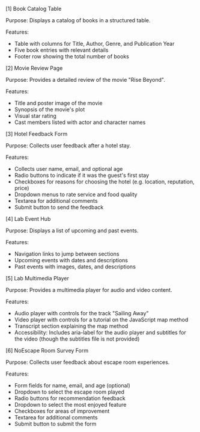 [1] Book Catalog Table

Purpose: Displays a catalog of books in a structured table.

Features:
- Table with columns for Title, Author, Genre, and Publication Year
- Five book entries with relevant details
- Footer row showing the total number of books

[2] Movie Review Page

Purpose: Provides a detailed review of the movie "Rise Beyond".

Features:
- Title and poster image of the movie
- Synopsis of the movie's plot
- Visual star rating
- Cast members listed with actor and character names

[3] Hotel Feedback Form

Purpose: Collects user feedback after a hotel stay.

Features:
- Collects user name, email, and optional age
- Radio buttons to indicate if it was the guest's first stay
- Checkboxes for reasons for choosing the hotel (e.g. location, reputation, price)
- Dropdown menus to rate service and food quality
- Textarea for additional comments
- Submit button to send the feedback

[4] Lab Event Hub

Purpose: Displays a list of upcoming and past events.

Features:
- Navigation links to jump between sections
- Upcoming events with dates and descriptions
- Past events with images, dates, and descriptions

[5] Lab Multimedia Player

Purpose: Provides a multimedia player for audio and video content.

Features:
- Audio player with controls for the track "Sailing Away"
- Video player with controls for a tutorial on the JavaScript map method
- Transcript section explaining the map method
- Accessibility: Includes aria-label for the audio player and subtitles for the video (though the subtitles file is not provided)

[6] NoEscape Room Survey Form

Purpose: Collects user feedback about escape room experiences.

Features:
- Form fields for name, email, and age (optional)
- Dropdown to select the escape room played
- Radio buttons for recommendation feedback
- Dropdown to select the most enjoyed feature
- Checkboxes for areas of improvement
- Textarea for additional comments
- Submit button to submit the form
